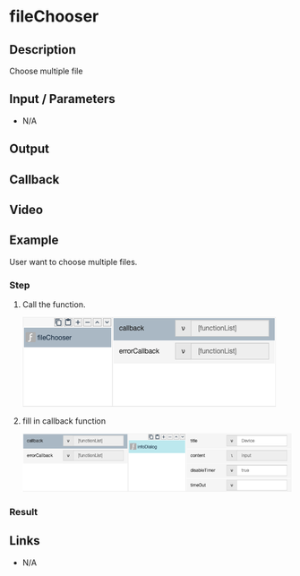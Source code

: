 # fileChooser

## Description

Choose multiple file

## Input / Parameters

- N/A

## Output

## Callback

## Video

## Example

User want to choose multiple files.

### Step

1. Call the function. 

    ![](../../../../document/function/Device/fileChooser/fileChooser-step-1.png?raw=true)
    
2. fill in callback function 

	![](../../../../document/function/Device/fileChooser/fileChooser-step-2.png?raw=true)
    
### Result



## Links

- N/A